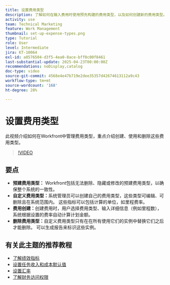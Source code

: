 ```yaml
---
title: 设置费用类型
description: 了解如何在输入费用时使用预先构建的费用类型，以及如何创建新的费用类型。
activity: use
team: Technical Marketing
feature: Work Management
thumbnail: set-up-expense-types.png
type: Tutorial
role: User
level: Intermediate
jira: KT-10064
exl-id: a8576504-d3f5-4ea0-8ace-bff0c00f8461
last-substantial-update: 2025-04-23T00:00:00Z
recommendations: noDisplay,catalog
doc-type: video
source-git-commit: 4568e4e47b719e2dee35357d42674613112a9c43
workflow-type: tm+mt
source-wordcount: '168'
ht-degree: 28%

---
```


# 设置费用类型

此视频介绍如何在Workfront中管理费用类型，重点介绍创建、使用和删除这些费用类型。


>[!VIDEO](https://video.tv.adobe.com/v/3457702/?quality=12&learn=on&enablevpops)

## 要点

* **预建费用类型：** Workfront包括无法删除、隐藏或修改的预建费用类型，以确保整个系统的一致性。
* **自定义费用类型：**&#x200B;系统管理员可以创建自己的费用类型，这些类型可编辑、可删除且在系统范围内。 这些指标可以包括计算的单位，如里程费率。
* **费用创建：**&#x200B;创建费用时，用户选择费用类型、输入详细信息（例如里程数），系统根据设置的费率自动计算计划金额。
* **删除费用类型：**&#x200B;自定义费用类型只有在在所有使用它们的实例中替换它们之后才能删除。 可以生成报告来标识这些实例。

## 有关此主题的推荐教程

* [了解绩效指标](/help/manage-work/project-finances/understand-performance-metrics.md)
* [设置任务收入和成本默认值](/help/manage-work/project-finances/set-up-task-revenue-and-cost-defaults.md)
* [设置汇率](/help/manage-work/project-finances/set-up-exchange-rates.md)
* [了解财务访问权限](/help/manage-work/project-finances/understand-financial-access.md)
